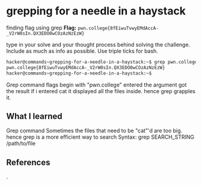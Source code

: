 # grepping for a needle in a haystack
finding flag using grep
**Flag:** `pwn.college{8fEiwuTvwyEMdAccA-_V2rW0sIn.QX3EDO0wCOzAzNzEzW}
`

type in your solve and your thought process behind solving the challenge. Include as much as info as possible. Use triple ticks for bash.
```bash
hacker@commands~grepping-for-a-needle-in-a-haystack:~$ grep pwn.college /challenge/data.txt
pwn.college{8fEiwuTvwyEMdAccA-_V2rW0sIn.QX3EDO0wCOzAzNzEzW}
hacker@commands~grepping-for-a-needle-in-a-haystack:~$ 

```
Grep command
flags begin with "pwn.college"
entered the argument got the result
if i entered cat it displayed all the files inside. hence grep grapples it.
## What I learned
Grep command
Sometimes the files that need to be "cat"'d are too big. hence grep is a more efficient way to search
Syntax: grep SEARCH_STRING /path/to/file

## References 
.
